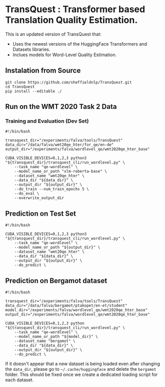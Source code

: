 # TransQuest : Transformer based Translation Quality Estimation. 

This is an updated version of TransQuest that:

- Uses the newest versions of the HuggingFace Transformers and Datasets libraries.
- Inclues models for Word-Level Quality Estimation.

## Instalation from Source

```
git clone https://github.com/sheffieldnlp/TransQuest.git
cd TransQuest
pip install --editable ./
```

## Run on the WMT 2020 Task 2 Data

### Training and Evaluation (Dev Set)

```
#!/bin/bash

transquest_dir="/experiments/falva/tools/TransQuest"
data_dir="/data/falva/wmt20qe_hter/for_qe/en-de"
output_dir="/experiments/falva/wordlevel_qe/wmt2020qe_hter_base"

CUDA_VISIBLE_DEVICES=0,1,2,3 python3 "${transquest_dir}/transquest_cli/run_wordlevel.py" \
    --task_name "qe-wordlevel" \
    --model_name_or_path "xlm-roberta-base" \
    --dataset_name "wmt20qe_hter" \
    --data_dir "${data_dir}" \
    --output_dir "${output_dir}" \
    --do_train --num_train_epochs 5 \
    --do_eval \
    --overwrite_output_dir

```
## Prediction on Test Set

```
#!/bin/bash

CUDA_VISIBLE_DEVICES=0,1,2,3 python3 "${transquest_dir}/transquest_cli/run_wordlevel.py" \
    --task_name "qe-wordlevel" \
    --model_name_or_path "${output_dir}" \
    --dataset_name "wmt20qe_hter" \
    --data_dir "${data_dir}" \
    --output_dir "${output_dir}" \
    --do_predict \
```

## Prediction on Bergamot dataset

```
#!/bin/bash

transquest_dir="/experiments/falva/tools/TransQuest"
data_dir="/data/falva/bergamot/ptakopet/en-et/student"
model_dir="/experiments/falva/wordlevel_qe/wmt2020qe_hter_base"
output_dir="/experiments/falva/wordlevel_qe/wmt2020qe_hter_base"

CUDA_VISIBLE_DEVICES=0,1,2,3 python "${transquest_dir}/transquest_cli/run_wordlevel.py" \
    --task_name "qe-wordlevel" \
    --model_name_or_path "${model_dir}" \
    --dataset_name "bergamot" \
    --data_dir "${data_dir}" \
    --output_dir "${output_dir}" \
    --do_predict \

```

If it doesn't appear that a new dataset is being loaded even after changing the `data_dir`, 
please go to `~/.cache/huggingface` and delete the `bergamot` folder. 
This should be fixed once we create a dedicated loading script for each dataset.
